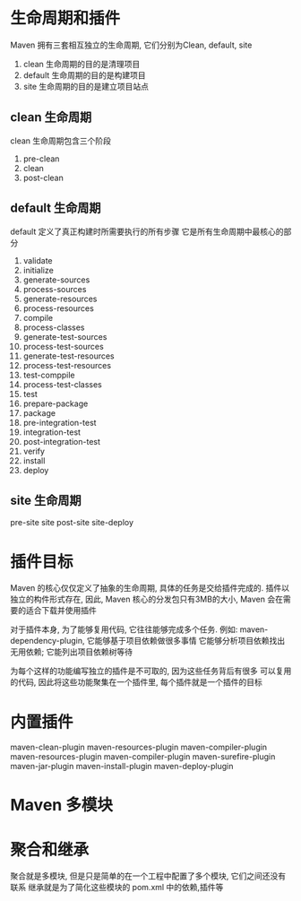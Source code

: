 # 生命周期和插件
Maven 拥有三套相互独立的生命周期, 它们分别为Clean, default, site

1. clean 生命周期的目的是清理项目
2. default 生命周期的目的是构建项目
3. site 生命周期的目的是建立项目站点

## clean 生命周期
clean 生命周期包含三个阶段
1. pre-clean
2. clean
3. post-clean

## default 生命周期
default 定义了真正构建时所需要执行的所有步骤
它是所有生命周期中最核心的部分

1. validate
2. initialize
3. generate-sources
4. process-sources
5. generate-resources
6. process-resources
7. compile
8. process-classes
9. generate-test-sources
10. process-test-sources
11. generate-test-resources
12. process-test-resources
13. test-comppile
14. process-test-classes
15. test
16. prepare-package
17. package
18. pre-integration-test
19. integration-test
20. post-integration-test
21. verify
22. install
23. deploy

## site 生命周期
pre-site
site
post-site
site-deploy

# 插件目标
Maven 的核心仅仅定义了抽象的生命周期, 具体的任务是交给插件完成的.
插件以独立的构件形式存在, 因此, Maven 核心的分发包只有3MB的大小,
Maven 会在需要的适合下载并使用插件

对于插件本身, 为了能够复用代码, 它往往能够完成多个任务.
例如: maven-dependency-plugin, 它能够基于项目依赖做很多事情
它能够分析项目依赖找出无用依赖; 它能列出项目依赖树等待

为每个这样的功能编写独立的插件是不可取的, 因为这些任务背后有很多
可以复用的代码, 因此将这些功能聚集在一个插件里, 每个插件就是一个插件的目标

# 内置插件
maven-clean-plugin
maven-resources-plugin
maven-compiler-plugin
maven-resources-plugin
maven-compiler-plugin
maven-surefire-plugin
maven-jar-plugin
maven-install-plugin
maven-deploy-plugin


# Maven 多模块
# 聚合和继承
聚合就是多模块, 但是只是简单的在一个工程中配置了多个模块, 它们之间还没有联系
继承就是为了简化这些模块的 pom.xml 中的依赖,插件等